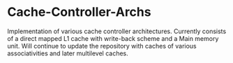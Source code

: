 # Cache-Controller-Archs
Implementation of various cache controller architectures. Currently consists of a direct mapped L1 cache with write-back scheme and a Main memory unit. Will continue to update the repository with caches of various associativities and later multilevel caches.
